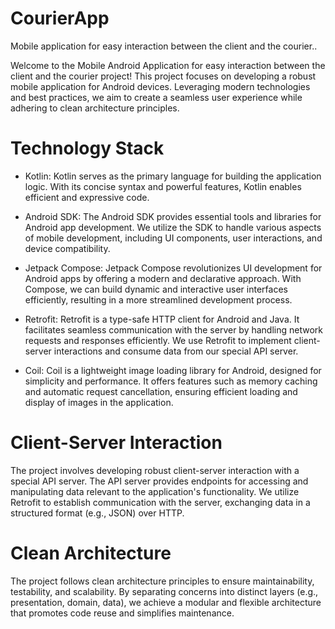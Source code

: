 # CourierApp
Mobile application for easy interaction between the client and the courier..

Welcome to the Mobile Android Application for easy interaction between the client and the courier project! This project focuses on developing a robust mobile application for Android devices. Leveraging modern technologies and best practices, we aim to create a seamless user experience while adhering to clean architecture principles.

# Technology Stack
 - Kotlin: Kotlin serves as the primary language for building the application logic. With its concise syntax and powerful features, Kotlin enables efficient and expressive code.

 - Android SDK: The Android SDK provides essential tools and libraries for Android app development. We utilize the SDK to handle various aspects of mobile development, including UI components, user interactions, and device compatibility.

 - Jetpack Compose: Jetpack Compose revolutionizes UI development for Android apps by offering a modern and declarative approach. With Compose, we can build dynamic and interactive user interfaces efficiently, resulting in a more streamlined development process.

 - Retrofit: Retrofit is a type-safe HTTP client for Android and Java. It facilitates seamless communication with the server by handling network requests and responses efficiently. We use Retrofit to implement client-server interactions and consume data from our special API server.

 - Coil: Coil is a lightweight image loading library for Android, designed for simplicity and performance. It offers features such as memory caching and automatic request cancellation, ensuring efficient loading and display of images in the application.

# Client-Server Interaction
The project involves developing robust client-server interaction with a special API server. The API server provides endpoints for accessing and manipulating data relevant to the application's functionality. We utilize Retrofit to establish communication with the server, exchanging data in a structured format (e.g., JSON) over HTTP.

# Clean Architecture
The project follows clean architecture principles to ensure maintainability, testability, and scalability. By separating concerns into distinct layers (e.g., presentation, domain, data), we achieve a modular and flexible architecture that promotes code reuse and simplifies maintenance.
